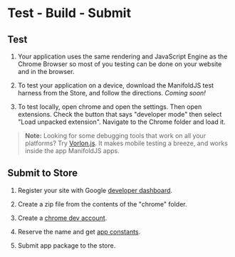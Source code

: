 ﻿# Test - Build - Submit

## Test

1. Your application uses the same rendering and JavaScript Engine as the Chrome Browser so most of you testing can be done on your website and in the browser.

2. To test your application on a device, download the ManifoldJS test harness from the Store, and follow the directions. _Coming soon!_

3. To test locally, open chrome and open the settings. Then open extensions. Check the button that says "developer mode" then select "Load unpacked extension". Navigate to the Chrome folder and load it.

  > **Note:** Looking for some debugging tools that work on all your platforms? Try [Vorlon.js](http://www.vorlonjs.io). It makes mobile testing a breeze, and works inside the app ManifoldJS apps.

## Submit to Store

1. Register your site with Google [developer dashboard](https://support.google.com/webmasters/answer/34592?hl=en).

2. Create a zip file from the contents of the "chrome" folder.

3. Create a [chrome dev account](https://chrome.google.com/webstore/developer/dashboard).

4. Reserve the name and get [app constants](https://developer.chrome.com/webstore/publish).

5. Submit app package to the store.
